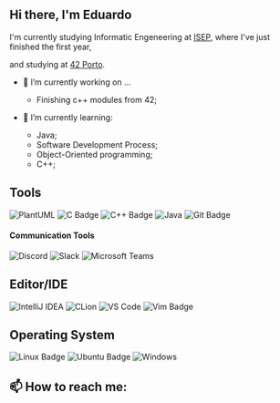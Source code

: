 ## Hi there, I'm Eduardo
I'm currently studying Informatic Engeneering at [ISEP](https://www.isep.ipp.pt/Course/Course/26), where I've just finished the first year,

and studying at [42 Porto](https://www.42porto.com/pt/#about-42). 

- 🔭 I’m currently working on ...
  - Finishing c++ modules from 42;

- 🌱 I’m currently learning:
  - Java;
  - Software Development Process;
  - Object-Oriented programming;
  - C++;
 

 ## Tools
![PlantUML](https://img.shields.io/badge/PlantUML-0e6e2e?style=for-the-badge&logo=plantuml&logoColor=white)
![C Badge](https://img.shields.io/badge/C-A8B9CC?logo=c&logoColor=fff&style=for-the-badge)
![C++ Badge](https://img.shields.io/badge/C%2B%2B-00599C?logo=cplusplus&logoColor=fff&style=for-the-badge)
![Java](https://img.shields.io/badge/Java-ED8B00?style=for-the-badge&logo=java&logoColor=white)
![Git Badge](https://img.shields.io/badge/Git-F05032?logo=git&logoColor=fff&style=for-the-badge)


#### Communication Tools
![Discord](https://img.shields.io/badge/Discord-5865F2?style=for-the-badge&logo=discord&logoColor=white)
![Slack](https://img.shields.io/badge/Slack-4A154B?style=for-the-badge&logo=slack&logoColor=white)
![Microsoft Teams](https://img.shields.io/badge/Teams-6264A7?style=for-the-badge&logo=microsoft-teams&logoColor=white)

## Editor/IDE
![IntelliJ IDEA](https://img.shields.io/badge/IntelliJ%20IDEA-6600CC?style=for-the-badge&logo=intellij-idea&logoColor=white)
![CLion](https://img.shields.io/badge/CLion-41C4BE?style=for-the-badge&logo=clion&logoColor=black)
![VS Code](https://img.shields.io/badge/VS%20Code-007ACC?style=for-the-badge&logo=visual-studio-code&logoColor=white)
![Vim Badge](https://img.shields.io/badge/Vim-019733?logo=vim&logoColor=fff&style=for-the-badge)


## Operating System
![Linux Badge](https://img.shields.io/badge/Linux-FCC624?logo=linux&logoColor=000&style=for-the-badge)
![Ubuntu Badge](https://img.shields.io/badge/Ubuntu-E95420?logo=ubuntu&logoColor=fff&style=for-the-badge)
![Windows](https://img.shields.io/badge/Windows-0078D6?style=for-the-badge&logo=windows&logoColor=white)


## 📫 How to reach me: 
